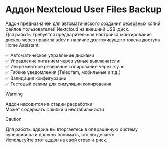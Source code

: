 # Аддон Nextcloud User Files Backup

Аддон предназначен для автоматического создания резервных копий файлов
пользователей Nextcloud на внешний USB-диск.  
Для работы требуется предварительная настройка монтирования дисков через правила
udev и наличие долгоживущего токена доступа Home Assistant.

✅ Автоматическое управление дисками  
✅ Управление питанием через умные выключатели  
✅ Инкрементное резервное копирование через rsync  
✅ Гибкие уведомления (Telegram, мобильные и т.д.)  
✅ Валидация конфигурации  
✅ Тестовый режим для симуляции копирования  

> [!WARNING]
> Аддон находится на стадии разработки  
> Может содержать ошибки и нестабильности

> [!CAUTION]
> Для работы аддона вы вторгаетесь в операцинную систему супервизора
> и должны понимать, что вы делаете.  
> Используйте этот аддон на свой страх и риск.  
